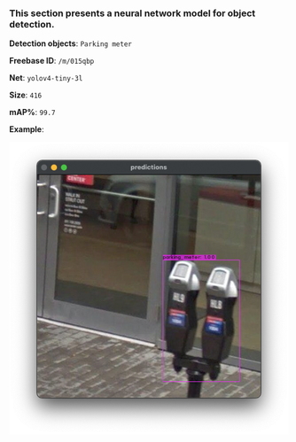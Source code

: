 ### This section presents a neural network model for object detection.

**Detection objects**: `Parking meter`

**Freebase ID**: `/m/015qbp`

**Net**: `yolov4-tiny-3l`

**Size**: `416`

**mAP%**: `99.7`

**Example**:

![example](./example.png)
